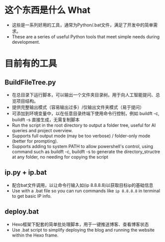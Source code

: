 # 这个东西是什么 What  
- 这些是一系列好用的工具，通常为Python/.bat文件，满足了开发中的简单需求。  
- These are a series of useful Python tools that meet simple needs during development.

# 目前有的工具  
## BuildFileTree.py
- 在总目录下运行脚本，可以输出一个文件夹目录树。用于向人工智能提问、总览项目结构。  
- 提供完整输出模式（容易输出过多）/仅输出文件夹模式（易于提问）
- 可添加到环境变量中，以在任意目录终端下使用命令行控制，例如 buildft -c, buildft -s 直接生成，无需复制脚本
- Run the script in the root directory to output a folder tree, useful for AI queries and project overview.  
- Supports full output mode (may be too verbose) / folder-only mode (better for prompting).
- Supports adding to system PATH to allow powershell's control, using command such as buildft -c, buildft -s to generate the directory_structre at any folder, no needing for copying the script

## ip.py + ip.bat  
- 配合bat文件调用，以让命令行输入如(ip 8.8.8.8)以获取目标ip的基础信息  
- Use with a .bat file so you can run commands like `ip 8.8.8.8` in terminal to get basic IP info.

## deploy.bat
- Hexo框架下配套的简单批处理脚本，用于一键推送博客、查看博客状态
- Use .bat script to simplify deploying the blog and running the website within the Hexo frame.
